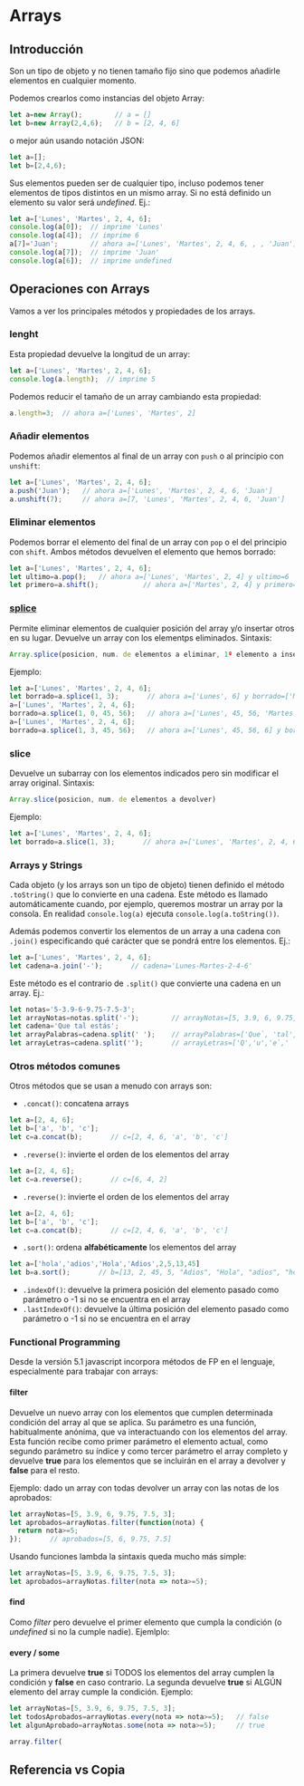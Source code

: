 # Arrays

## Introducción
Son un tipo de objeto y no tienen tamaño fijo sino que podemos añadirle elementos en cualquier momento. 

Podemos crearlos como instancias del objeto Array:
```javascript
let a=new Array();        // a = []
let b=new Array(2,4,6);   // b = [2, 4, 6]
```
o mejor aún usando notación JSON:
```javascript
let a=[];
let b=[2,4,6);
```

Sus elementos pueden ser de cualquier tipo, incluso podemos tener elementos de tipos distintos en un mismo array. Si no está definido un elemento su valor será _undefined_. Ej.:
```javascript
let a=['Lunes', 'Martes', 2, 4, 6];
console.log(a[0]);  // imprime 'Lunes'
console.log(a[4]);  // imprime 6
a[7]='Juan';        // ahora a=['Lunes', 'Martes', 2, 4, 6, , , 'Juan']
console.log(a[7]);  // imprime 'Juan'
console.log(a[6]);  // imprime undefined
```

## Operaciones con Arrays
Vamos a ver los principales métodos y propiedades de los arrays.

### lenght
Esta propiedad devuelve la longitud de un array: 
```javascript
let a=['Lunes', 'Martes', 2, 4, 6];
console.log(a.length);  // imprime 5
```
Podemos reducir el tamaño de un array cambiando esta propiedad:
```javascript
a.length=3;  // ahora a=['Lunes', 'Martes', 2]
```

### Añadir elementos
Podemos añadir elementos al final de un array con `push` o al principio con `unshift`:
```javascript
let a=['Lunes', 'Martes', 2, 4, 6];
a.push('Juan');   // ahora a=['Lunes', 'Martes', 2, 4, 6, 'Juan']
a.unshift(7);     // ahora a=[7, 'Lunes', 'Martes', 2, 4, 6, 'Juan']
```

### Eliminar elementos
Podemos borrar el elemento del final de un array con `pop` o el del principio con `shift`. Ambos métodos devuelven el elemento que hemos borrado:
```javascript
let a=['Lunes', 'Martes', 2, 4, 6];
let ultimo=a.pop();   // ahora a=['Lunes', 'Martes', 2, 4] y ultimo=6
let primero=a.shift();           // ahora a=['Martes', 2, 4] y primero='Lunes'
```

### [splice](https://developer.mozilla.org/es/docs/Web/JavaScript/Referencia/Objetos_globales/Array/splice)
Permite eliminar elementos de cualquier posición del array y/o insertar otros en su lugar. Devuelve un array con los elementps eliminados. Sintaxis:
```javascript
Array.splice(posicion, num. de elementos a eliminar, 1º elemento a insertar, 2º elemento a insertar, 3º...)
```
Ejemplo:
```javascript
let a=['Lunes', 'Martes', 2, 4, 6];
let borrado=a.splice(1, 3);       // ahora a=['Lunes', 6] y borrado=['Martes', 2, 4];
a=['Lunes', 'Martes', 2, 4, 6];
borrado=a.splice(1, 0, 45, 56);   // ahora a=['Lunes', 45, 56, 'Martes', 2, 4, 6] y borrado=[];
a=['Lunes', 'Martes', 2, 4, 6];
borrado=a.splice(1, 3, 45, 56);   // ahora a=['Lunes', 45, 56, 6] y borrado=['Martes', 2, 4];
```

### slice
Devuelve un subarray con los elementos indicados pero sin modificar el array original. Sintaxis:
```javascript
Array.slice(posicion, num. de elementos a devolver)
```
Ejemplo:
```javascript
let a=['Lunes', 'Martes', 2, 4, 6];
let borrado=a.slice(1, 3);       // ahora a=['Lunes', 'Martes', 2, 4, 6] y borrado=['Martes', 2, 4];
```

### Arrays y Strings
Cada objeto (y los arrays son un tipo de objeto) tienen definido el método `.toString()` que lo convierte en una cadena. Este método es llamado automáticamente cuando, por ejemplo, queremos mostrar un array por la consola. En realidad `console.log(a)` ejecuta `console.log(a.toString())`. 

Además podemos convertir los elementos de un array a una cadena con `.join()` especificando qué carácter que se pondrá entre los elementos. Ej.:
```javascript
let a=['Lunes', 'Martes', 2, 4, 6];
let cadena=a.join('-');       // cadena='Lunes-Martes-2-4-6'
```

Este método es el contrario de `.split()` que convierte una cadena en un array. Ej.:
```javascript
let notas='5-3.9-6-9.75-7.5-3';
let arrayNotas=notas.split('-');        // arrayNotas=[5, 3.9, 6, 9.75, 7.5, 3]
let cadena='Que tal estás';
let arrayPalabras=cadena.split(' ');    // arrayPalabras=['Que`, 'tal', 'estás']
let arrayLetras=cadena.split('');       // arrayLetras=['Q','u','e`,' ','t',a',l',' ','e',s',t',á',s']
```

### Otros métodos comunes
Otros métodos que se usan a menudo con arrays son:
* `.concat()`: concatena arrays
```javascript
let a=[2, 4, 6];
let b=['a', 'b', 'c'];
let c=a.concat(b);       // c=[2, 4, 6, 'a', 'b', 'c']
```
* `.reverse()`: invierte el orden de los elementos del array
```javascript
let a=[2, 4, 6];
let c=a.reverse();       // c=[6, 4, 2]
```
* `.reverse()`: invierte el orden de los elementos del array
```javascript
let a=[2, 4, 6];
let b=['a', 'b', 'c'];
let c=a.concat(b);       // c=[2, 4, 6, 'a', 'b', 'c']
```
* `.sort()`: ordena **alfabéticamente** los elementos del array
```javascript
let a=['hola','adios','Hola','Adios',2,5,13,45]
let b=a.sort();       // b=[13, 2, 45, 5, "Adios", "Hola", "adios", "hola"]
```
* `.indexOf()`: devuelve la primera posición del elemento pasado como parámetro o -1 si no se encuentra en el array
* `.lastIndexOf()`: devuelve la última posición del elemento pasado como parámetro o -1 si no se encuentra en el array

### Functional Programming
Desde la versión 5.1 javascript incorpora métodos de FP en el lenguaje, especialmente para trabajar con arrays:

#### filter
Devuelve un nuevo array con los elementos que cumplen determinada condición del array al que se aplica. Su parámetro es una función, habitualmente anónima, que va interactuando con los elementos del array. Esta función recibe como primer parámetro el elemento actual, como segundo parámetro su índice y como tercer parámetro el array completo y devuelve **true** para los elementos que se incluirán en el array a devolver y **false** para el resto.

Ejemplo: dado un array con todas devolver un array con las notas de los aprobados:
```javascript
let arrayNotas=[5, 3.9, 6, 9.75, 7.5, 3];
let aprobados=arrayNotas.filter(function(nota) {
  return nota>=5;
});       // aprobados=[5, 6, 9.75, 7.5]
```
Usando funciones lambda la sintaxis queda mucho más simple:
```javascript
let arrayNotas=[5, 3.9, 6, 9.75, 7.5, 3];
let aprobados=arrayNotas.filter(nota => nota>=5);
```

#### find
Como _filter_ pero devuelve el primer elemento que cumpla la condición (o _undefined_ si no la cumple nadie). Ejemlplo:


#### every / some
La primera devuelve **true** si TODOS los elementos del array cumplen la condición y **false** en caso contrario. La segunda
devuelve **true** si ALGÚN elemento del array cumple la condición. Ejemplo:
```javascript
let arrayNotas=[5, 3.9, 6, 9.75, 7.5, 3];
let todosAprobados=arrayNotas.every(nota => nota>=5);   // false
let algunAprobado=arrayNotas.some(nota => nota>=5);     // true
```

```javascript
array.filter(
```

## Referencia vs Copia
